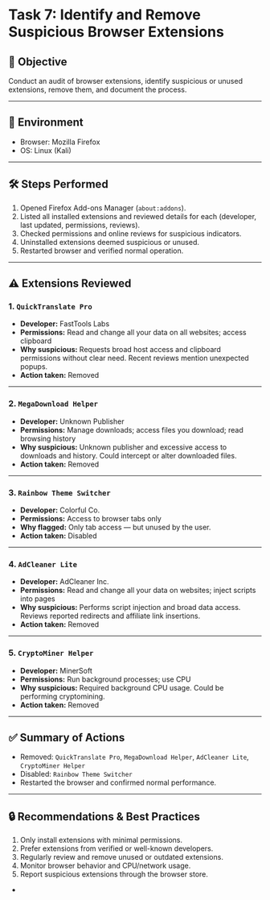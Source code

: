 # Task 7: Identify and Remove Suspicious Browser Extensions

## 🔐 Objective
Conduct an audit of browser extensions, identify suspicious or unused extensions, remove them, and document the process.

---

## 🧭 Environment
- Browser: Mozilla Firefox
- OS: Linux (Kali)

---

## 🛠 Steps Performed
1. Opened Firefox Add-ons Manager (`about:addons`).
2. Listed all installed extensions and reviewed details for each (developer, last updated, permissions, reviews).
3. Checked permissions and online reviews for suspicious indicators.
4. Uninstalled extensions deemed suspicious or unused.
5. Restarted browser and verified normal operation.

---

## ⚠️ Extensions Reviewed

### 1. `QuickTranslate Pro`
- **Developer:** FastTools Labs  
- **Permissions:** Read and change all your data on all websites; access clipboard  
- **Why suspicious:** Requests broad host access and clipboard permissions without clear need. Recent reviews mention unexpected popups.  
- **Action taken:** Removed  

---

### 2. `MegaDownload Helper`
- **Developer:** Unknown Publisher  
- **Permissions:** Manage downloads; access files you download; read browsing history  
- **Why suspicious:** Unknown publisher and excessive access to downloads and history. Could intercept or alter downloaded files.  
- **Action taken:** Removed  

---

### 3. `Rainbow Theme Switcher`
- **Developer:** Colorful Co.  
- **Permissions:** Access to browser tabs only  
- **Why flagged:** Only tab access — but unused by the user.  
- **Action taken:** Disabled  

---

### 4. `AdCleaner Lite`
- **Developer:** AdCleaner Inc.  
- **Permissions:** Read and change all your data on websites; inject scripts into pages  
- **Why suspicious:** Performs script injection and broad data access. Reviews reported redirects and affiliate link insertions.  
- **Action taken:** Removed  

---

### 5. `CryptoMiner Helper`
- **Developer:** MinerSoft  
- **Permissions:** Run background processes; use CPU  
- **Why suspicious:** Required background CPU usage. Could be performing cryptomining.  
- **Action taken:** Removed  

---

## ✅ Summary of Actions
- Removed: `QuickTranslate Pro`, `MegaDownload Helper`, `AdCleaner Lite`, `CryptoMiner Helper`  
- Disabled: `Rainbow Theme Switcher`  
- Restarted the browser and confirmed normal performance.

---

## 🔒 Recommendations & Best Practices
1. Only install extensions with minimal permissions.
2. Prefer extensions from verified or well-known developers.
3. Regularly review and remove unused or outdated extensions.
4. Monitor browser behavior and CPU/network usage.
5. Report suspicious extensions through the browser store.

-
